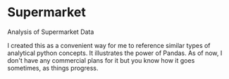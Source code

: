 # Supermarket
Analysis of Supermarket Data

I created this as a convenient way for me to reference similar types of analytical python concepts. It illustrates the power of Pandas.
As of now, I don't have any commercial plans for it but you know how it goes sometimes, as things progress.
